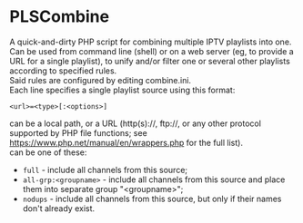 # PLSCombine
A quick-and-dirty PHP script for combining multiple IPTV playlists into one.  
Can be used from command line (shell) or on a web server (eg, to provide a URL for a single playlist), to unify and/or filter one or several other playlists according to specified rules.  
Said rules are configured by editing combine.ini.  
Each line specifies a single playlist source using this format:  
```  
<url>=<type>[:<options>]  
```  
<url> can be a local path, or a URL (http(s)://, ftp://, or any other protocol supported by PHP file functions; see https://www.php.net/manual/en/wrappers.php for the full list).  
<type> can be one of these:  
  * ```full``` - include all channels from this source;  
  * ```all-grp:<groupname>``` - include all channels from this source and place them into separate group "\<groupname\>";  
  * ```nodups``` - include all channels from this source, but only if their names don't already exist.  
  
